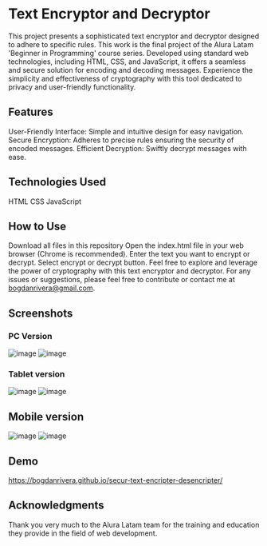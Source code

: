 # Text Encryptor and Decryptor
This project presents a sophisticated text encryptor and decryptor designed to adhere to specific rules. This work is the final project of the Alura Latam 'Beginner in Programming' course series. Developed using standard web technologies, including HTML, CSS, and JavaScript, it offers a seamless and secure solution for encoding and decoding messages. Experience the simplicity and effectiveness of cryptography with this tool dedicated to privacy and user-friendly functionality.

## Features
User-Friendly Interface: Simple and intuitive design for easy navigation.
Secure Encryption: Adheres to precise rules ensuring the security of encoded messages.
Efficient Decryption: Swiftly decrypt messages with ease.
## Technologies Used
HTML
CSS
JavaScript
## How to Use
Download all files in this repository
Open the index.html file in your web browser (Chrome is recommended).
Enter the text you want to encrypt or decrypt.
Select encrypt or decrypt button. 
Feel free to explore and leverage the power of cryptography with this text encryptor and decryptor. For any issues or suggestions, please feel free to contribute or contact me at bogdanrivera@gmail.com.

## Screenshots
### PC Version
![image](https://github.com/BogdanRivera/secur-text-encripter-desencripter/assets/121648408/7723ee44-29b6-46ba-a393-5093834d84b4)
![image](https://github.com/BogdanRivera/secur-text-encripter-desencripter/assets/121648408/ed237496-aca4-4490-b226-ec252c6a5bf8)

### Tablet version
![image](https://github.com/BogdanRivera/secur-text-encripter-desencripter/assets/121648408/b797a793-ac50-4322-a7e9-6ae14d594f17)
![image](https://github.com/BogdanRivera/secur-text-encripter-desencripter/assets/121648408/d41798ea-00ba-487e-b68a-bef63545f1bb)

## Mobile version 
![image](https://github.com/BogdanRivera/secur-text-encripter-desencripter/assets/121648408/24d1252b-44e3-41e8-bcf0-293690d25b28)
![image](https://github.com/BogdanRivera/secur-text-encripter-desencripter/assets/121648408/36044229-557d-4f35-b78a-c2868b7df2bc)

## Demo

https://bogdanrivera.github.io/secur-text-encripter-desencripter/

## Acknowledgments
Thank you very much to the Alura Latam team for the training and education they provide in the field of web development.

